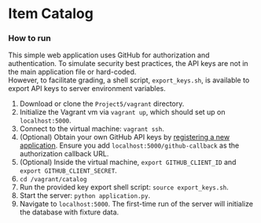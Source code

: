 # Item Catalog


### How to run

This simple web application uses GitHub for authorization and authentication.  To simulate security best practices, the API keys are not in the main application file or hard-coded.  
However, to facilitate grading, a shell script, `export_keys.sh`, is available to export API keys 
to server environment variables.

1. Download or clone the `Project5/vagrant` directory.
2. Initialize the Vagrant vm via `vagrant up`, which should set up on `localhost:5000`.
3. Connect to the virtual machine: `vagrant ssh`.
4. (Optional) Obtain your own GitHub API keys by [registering a new application](https://github.com/settings/applications).  Ensure you add `localhost:5000/github-callback` as the authorization callback URL.
5. (Optional) Inside the virtual machine, 
`export GITHUB_CLIENT_ID` and `export GITHUB_CLIENT_SECRET`.
6. `cd /vagrant/catalog`
7. Run the provided key export shell script: `source export_keys.sh`.
8. Start the server: `python application.py`.
9. Navigate to `localhost:5000`.  The first-time run of the server will initialize the database with fixture data.
